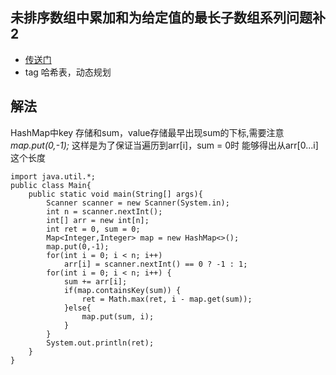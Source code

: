 ## 未排序数组中累加和为给定值的最长子数组系列问题补2
- [传送门](https://www.nowcoder.com/practice/ab190c44af0141d58037c3f95109d722?tpId=101&tqId=33079&tPage=1&rp=1&ru=/ta/programmer-code-interview-guide&qru=/ta/programmer-code-interview-guide/question-ranking)
- tag 哈希表，动态规划

## 解法
HashMap中key 存储和sum，value存储最早出现sum的下标,需要注意*map.put(0,-1);* 这样是为了保证当遍历到arr[i]，sum = 0时 能够得出从arr[0...i]这个长度

```
import java.util.*;
public class Main{
    public static void main(String[] args){
        Scanner scanner = new Scanner(System.in);
        int n = scanner.nextInt();
        int[] arr = new int[n];
        int ret = 0, sum = 0;
        Map<Integer,Integer> map = new HashMap<>();
        map.put(0,-1);
        for(int i = 0; i < n; i++) 
            arr[i] = scanner.nextInt() == 0 ? -1 : 1;
        for(int i = 0; i < n; i++) {
            sum += arr[i];
            if(map.containsKey(sum)) {
                ret = Math.max(ret, i - map.get(sum));
            }else{
                map.put(sum, i);
            }
        }
        System.out.println(ret);
    }
}
```